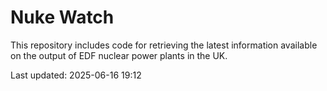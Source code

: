 # Nuke Watch

This repository includes code for retrieving the latest information available on the output of EDF nuclear power plants in the UK.

Last updated: 2025-06-16 19:12